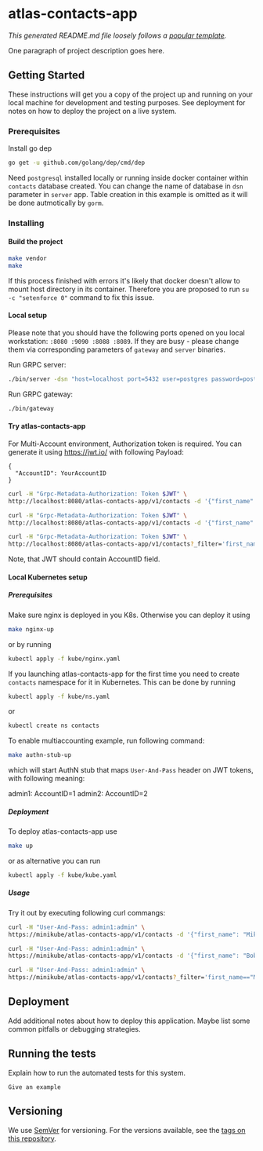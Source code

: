 # atlas-contacts-app

_This generated README.md file loosely follows a [popular template](https://gist.github.com/PurpleBooth/109311bb0361f32d87a2)._

One paragraph of project description goes here.

## Getting Started

These instructions will get you a copy of the project up and running on your local machine for development and testing purposes. See deployment for notes on how to deploy the project on a live system.

### Prerequisites

Install go dep

``` sh
go get -u github.com/golang/dep/cmd/dep
```

Need `postgresql` installed locally or running inside docker container within `contacts` database created.
You can change the name of database in `dsn` parameter in `server` app.
Table creation in this example is omitted as it will be done autmotically by `gorm`.

### Installing

#### Build the project

``` sh
make vendor
make
```

If this process finished with errors it's likely that docker doesn't allow to mount host directory in its container.
Therefore you are proposed to run `su -c "setenforce 0"` command to fix this issue.

#### Local setup

Please note that you should have the following ports opened on you local workstation: `:8080 :9090 :8088 :8089`.
If they are busy - please change them via corresponding parameters of `gateway` and `server` binaries.

Run GRPC server:

``` sh
./bin/server -dsn "host=localhost port=5432 user=postgres password=postgres sslmode=disable dbname=contacts"
```

Run GRPC gateway:

``` sh
./bin/gateway
```

#### Try atlas-contacts-app

For Multi-Account environment, Authorization token is required. You can generate it using https://jwt.io/ with following Payload:
```
{
  "AccountID": YourAccountID
}
```

``` sh
curl -H "Grpc-Metadata-Authorization: Token $JWT" \
http://localhost:8080/atlas-contacts-app/v1/contacts -d '{"first_name": "Mike", "email_address": "mike@gmail.com"}'
```

``` sh
curl -H "Grpc-Metadata-Authorization: Token $JWT" \
http://localhost:8080/atlas-contacts-app/v1/contacts -d '{"first_name": "Bob", "email_address": "john@gmail.com"}'
```

``` sh
curl -H "Grpc-Metadata-Authorization: Token $JWT" \
http://localhost:8080/atlas-contacts-app/v1/contacts?_filter='first_name=="Mike"'
```

Note, that JWT should contain AccountID field.

#### Local Kubernetes setup

##### Prerequisites

Make sure nginx is deployed in you K8s. Otherwise you can deploy it using

``` sh
make nginx-up
```

or by running

``` sh
kubectl apply -f kube/nginx.yaml
```

If you launching atlas-contacts-app for the first time you need to create `contacts` namespace for it in Kubernetes. This can be done by running

``` sh
kubectl apply -f kube/ns.yaml
```

or

``` sh
kubectl create ns contacts
```

To enable multiaccounting example, run following command:

``` sh
make authn-stub-up
```

which will start AuthN stub that maps `User-And-Pass` header on JWT tokens, with following meaning:

admin1: AccountID=1
admin2: AccountID=2

##### Deployment

To deploy atlas-contacts-app use

``` sh
make up
```

or as alternative you can run

``` sh
kubectl apply -f kube/kube.yaml
```

##### Usage

Try it out by executing following curl commangs:

``` sh
curl -H "User-And-Pass: admin1:admin" \
https://minikube/atlas-contacts-app/v1/contacts -d '{"first_name": "Mike", "email_address": "mike@gmail.com"}'
```

``` sh
curl -H "User-And-Pass: admin1:admin" \
https://minikube/atlas-contacts-app/v1/contacts -d '{"first_name": "Bob", "email_address": "john@gmail.com"}'
```

``` sh
curl -H "User-And-Pass: admin1:admin" \
https://minikube/atlas-contacts-app/v1/contacts?_filter='first_name=="Mike"'
```

## Deployment

Add additional notes about how to deploy this application. Maybe list some common pitfalls or debugging strategies.

## Running the tests

Explain how to run the automated tests for this system.

```
Give an example
```

## Versioning

We use [SemVer](http://semver.org/) for versioning. For the versions available, see the [tags on this repository](https://github.com/your/project/tags).
